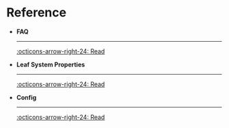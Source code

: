 # Reference

<div class="grid cards" markdown>

-   __FAQ__

    ---

    [:octicons-arrow-right-24: Read](faq.md)

-   __Leaf System Properties__

    ---

    [:octicons-arrow-right-24: Read](system-properties.md)

-   __Config__

    ---

    [:octicons-arrow-right-24: Read](./config)

</div>
